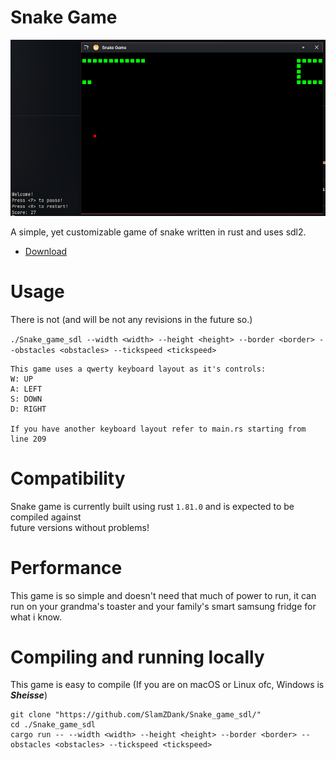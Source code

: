 # Snake Game

<p align="center">
  <img src="/img/Screenshot_20240924_210921.png" />
</p>
A simple, yet customizable game of snake written in rust and uses sdl2.



- [Download](https://github.com/SlamZDank/Snake_game_sdl/releases)

# Usage

There is not (and will be not any revisions in the future so.)

`./Snake_game_sdl --width <width> --height <height> --border <border> --obstacles <obstacles> --tickspeed <tickspeed>`


```
This game uses a qwerty keyboard layout as it's controls:
W: UP
A: LEFT
S: DOWN
D: RIGHT

If you have another keyboard layout refer to main.rs starting from line 209
```

# Compatibility

Snake game is currently built using rust `1.81.0` and is expected to be compiled against  
future versions without problems!

# Performance

This game is so simple and doesn't need that much of power to run, it can run on your grandma's toaster 
and your family's smart samsung fridge for what i know.

# Compiling and running locally

This game is easy to compile (If you are on macOS or Linux ofc, Windows is **_Sheisse_**)

```
git clone "https://github.com/SlamZDank/Snake_game_sdl/"
cd ./Snake_game_sdl
cargo run -- --width <width> --height <height> --border <border> --obstacles <obstacles> --tickspeed <tickspeed>
```


